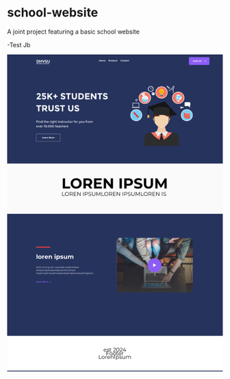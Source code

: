 # school-website

A joint project featuring a basic school website

-Test Jb

![alt text](image.png)

